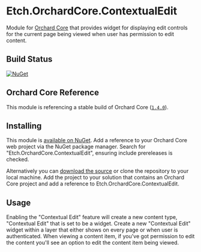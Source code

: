 # Etch.OrchardCore.ContextualEdit

Module for [Orchard Core](https://github.com/OrchardCMS/OrchardCore) that provides widget for displaying edit controls for the current page being viewed when user has permission to edit content.

## Build Status

[![NuGet](https://img.shields.io/nuget/v/Etch.OrchardCore.ContextualEdit.svg)](https://www.nuget.org/packages/Etch.OrchardCore.ContextualEdit)

## Orchard Core Reference

This module is referencing a stable build of Orchard Core ([`1.4.0`](https://www.nuget.org/packages/OrchardCore.Module.Targets/1.4.0)).

## Installing

This module is [available on NuGet](https://www.nuget.org/packages/Etch.OrchardCore.ContextualEdit). Add a reference to your Orchard Core web project via the NuGet package manager. Search for "Etch.OrchardCore.ContextualEdit", ensuring include prereleases is checked.

Alternatively you can [download the source](https://github.com/etchuk/Etch.OrchardCore.ContextualEdit/archive/master.zip) or clone the repository to your local machine. Add the project to your solution that contains an Orchard Core project and add a reference to Etch.OrchardCore.ContextualEdit.

## Usage

Enabling the "Contextual Edit" feature will create a new content type, "Contextual Edit" that is set to be a widget. Create a new "Contextual Edit" widget within a layer that either shows on every page or when user is authenticated. When viewing a content item, if you've got permission to edit the content you'll see an option to edit the content item being viewed.
